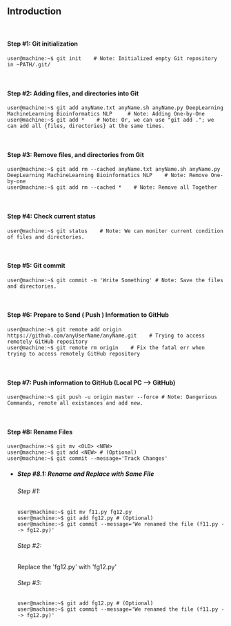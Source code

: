 ## Introduction

&nbsp;

#### Step #1: Git initialization
```console
user@machine:~$ git init    # Note: Initialized empty Git repository in ~PATH/.git/
```

&nbsp;

#### Step #2: Adding files, and directories into Git
```console
user@machine:~$ git add anyName.txt anyName.sh anyName.py DeepLearning MachineLearning Bioinformatics NLP     # Note: Adding One-by-One
user@machine:~$ git add *    # Note: Or, we can use "git add ."; we can add all {files, directories} at the same times.
```

&nbsp;

#### Step #3: Remove files, and directories from Git
```console
user@machine:~$ git add rm --cached anyName.txt anyName.sh anyName.py DeepLearning MachineLearning Bioinformatics NLP    # Note: Remove One-by-one
user@machine:~$ git add rm --cached *    # Note: Remove all Together
```

&nbsp;

####  Step #4: Check current status
```console
user@machine:~$ git status    # Note: We can monitor current condition of files and directories.
```

&nbsp;

####  Step #5: Git commit
```console
user@machine:~$ git commit -m 'Write Something' # Note: Save the files and directories.
```

&nbsp;

####  Step #6: Prepare to Send ( Push ) Information to GitHub

```console
user@machine:~$ git remote add origin https://github.com/anyUserName/anyName.git    # Trying to access remotely GitHub repository
user@machine:~$ git remote rm origin    # Fix the fatal err when trying to access remotely GitHub repository
```

&nbsp;

####  Step #7: Push information to GitHub (Local PC --> GitHub)
```console
user@machine:~$ git push -u origin master --force # Note: Dangerious Commands, remote all existances and add new.
```

&nbsp;

####  Step #8: Rename Files
```console
user@machine:~$ git mv <OLD> <NEW>
user@machine:~$ git add <NEW> # (Optional)
user@machine:~$ git commit --message='Track Changes'
```
- #####  Step #8.1: Rename and Replace with Same File
  ###### Step #1:
  ```console
  user@machine:~$ git mv f11.py fg12.py
  user@machine:~$ git add fg12.py # (Optional)
  user@machine:~$ git commit --message='We renamed the file (f11.py --> fg12.py)'
  ```
  ###### Step #2:
  Replace the 'fg12.py' with 'fg12.py'
  
  ###### Step #3:
  ```console
  user@machine:~$ git add fg12.py # (Optional)
  user@machine:~$ git commit --message='We renamed the file (f11.py --> fg12.py)'
  ```

